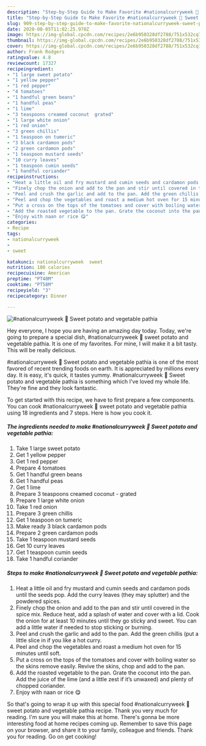 ```yaml
---
description: "Step-by-Step Guide to Make Favorite #nationalcurryweek 🍠 Sweet potato and vegetable pathia"
title: "Step-by-Step Guide to Make Favorite #nationalcurryweek 🍠 Sweet potato and vegetable pathia"
slug: 909-step-by-step-guide-to-make-favorite-nationalcurryweek-sweet-potato-and-vegetable-pathia
date: 2020-08-05T11:02:25.970Z
image: https://img-global.cpcdn.com/recipes/2e6b950328df2788/751x532cq70/nationalcurryweek-🍠-sweet-potato-and-vegetable-pathia-recipe-main-photo.jpg
thumbnail: https://img-global.cpcdn.com/recipes/2e6b950328df2788/751x532cq70/nationalcurryweek-🍠-sweet-potato-and-vegetable-pathia-recipe-main-photo.jpg
cover: https://img-global.cpcdn.com/recipes/2e6b950328df2788/751x532cq70/nationalcurryweek-🍠-sweet-potato-and-vegetable-pathia-recipe-main-photo.jpg
author: Frank Rodgers
ratingvalue: 4.8
reviewcount: 17327
recipeingredient:
- "1 large sweet potato"
- "1 yellow pepper"
- "1 red pepper"
- "4 tomatoes"
- "1 handful green beans"
- "1 handful peas"
- "1 lime"
- "3 teaspoons creamed coconut  grated"
- "1 large white onion"
- "1 red onion"
- "3 green chillis"
- "1 teaspoon on tumeric"
- "3 black cardamon pods"
- "2 green cardamon pods"
- "1 teaspoon mustard seeds"
- "10 curry leaves"
- "1 teaspoon cumin seeds"
- "1 handful coriander"
recipeinstructions:
- "Heat a little oil and fry mustard and cumin seeds and cardamon pods until the seeds pop. Add the curry leaves (they may splutter) and the powdered spices."
- "Finely chop the onion and add to the pan and stir until covered in the spice mix. Reduce heat, add a splash of water and cover with a lid. Cook the onion for at least 10 minutes until they go sticky and sweet. You can add a little water if needed to stop sticking or burning."
- "Peel and crush the garlic and add to the pan. Add the green chillis (put a little slice in if you like a hot curry."
- "Peel and chop the vegetables and roast a medium hot oven for 15 minutes until soft."
- "Put a cross on the tops of the tomatoes and cover with boiling water so the skins remove easily. Revive the skins, chop and add to the pan."
- "Add the roasted vegetable to the pan. Grate the coconut into the pan. Add the juice of the lime (and a little zest if it’s unwaxed) and plenty of chopped coriander."
- "Enjoy with naan or rice 😋"
categories:
- Recipe
tags:
- nationalcurryweek
- 
- sweet

katakunci: nationalcurryweek  sweet 
nutrition: 180 calories
recipecuisine: American
preptime: "PT40M"
cooktime: "PT58M"
recipeyield: "3"
recipecategory: Dinner

---
```



![#nationalcurryweek 🍠 Sweet potato and vegetable pathia](https://img-global.cpcdn.com/recipes/2e6b950328df2788/751x532cq70/nationalcurryweek-🍠-sweet-potato-and-vegetable-pathia-recipe-main-photo.jpg)

Hey everyone, I hope you are having an amazing day today. Today, we're going to prepare a special dish, #nationalcurryweek 🍠 sweet potato and vegetable pathia. It is one of my favorites. For mine, I will make it a bit tasty. This will be really delicious.

#nationalcurryweek 🍠 Sweet potato and vegetable pathia is one of the most favored of recent trending foods on earth. It is appreciated by millions every day. It is easy, it's quick, it tastes yummy. #nationalcurryweek 🍠 Sweet potato and vegetable pathia is something which I've loved my whole life. They're fine and they look fantastic.




To get started with this recipe, we have to first prepare a few components. You can cook #nationalcurryweek 🍠 sweet potato and vegetable pathia using 18 ingredients and 7 steps. Here is how you cook it.

<!--inarticleads1-->

##### The ingredients needed to make #nationalcurryweek 🍠 Sweet potato and vegetable pathia:

1. Take 1 large sweet potato
1. Get 1 yellow pepper
1. Get 1 red pepper
1. Prepare 4 tomatoes
1. Get 1 handful green beans
1. Get 1 handful peas
1. Get 1 lime
1. Prepare 3 teaspoons creamed coconut - grated
1. Prepare 1 large white onion
1. Take 1 red onion
1. Prepare 3 green chillis
1. Get 1 teaspoon on tumeric
1. Make ready 3 black cardamon pods
1. Prepare 2 green cardamon pods
1. Take 1 teaspoon mustard seeds
1. Get 10 curry leaves
1. Get 1 teaspoon cumin seeds
1. Take 1 handful coriander




<!--inarticleads2-->

##### Steps to make #nationalcurryweek 🍠 Sweet potato and vegetable pathia:

1. Heat a little oil and fry mustard and cumin seeds and cardamon pods until the seeds pop. Add the curry leaves (they may splutter) and the powdered spices.
1. Finely chop the onion and add to the pan and stir until covered in the spice mix. Reduce heat, add a splash of water and cover with a lid. Cook the onion for at least 10 minutes until they go sticky and sweet. You can add a little water if needed to stop sticking or burning.
1. Peel and crush the garlic and add to the pan. Add the green chillis (put a little slice in if you like a hot curry.
1. Peel and chop the vegetables and roast a medium hot oven for 15 minutes until soft.
1. Put a cross on the tops of the tomatoes and cover with boiling water so the skins remove easily. Revive the skins, chop and add to the pan.
1. Add the roasted vegetable to the pan. Grate the coconut into the pan. Add the juice of the lime (and a little zest if it’s unwaxed) and plenty of chopped coriander.
1. Enjoy with naan or rice 😋




So that's going to wrap it up with this special food #nationalcurryweek 🍠 sweet potato and vegetable pathia recipe. Thank you very much for reading. I'm sure you will make this at home. There's gonna be more interesting food at home recipes coming up. Remember to save this page on your browser, and share it to your family, colleague and friends. Thank you for reading. Go on get cooking!

